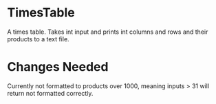 # TimesTable
A times table. Takes int input and prints int columns and rows and their products to a text file.

# Changes Needed 
Currently not formatted to products over 1000, meaning inputs > 31 will return not formatted correctly.
